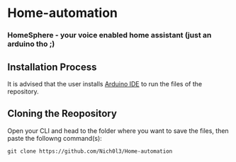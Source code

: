 # Home-automation
### HomeSphere - your voice enabled home assistant (just an arduino tho ;) 
## Installation Process
It is advised that the user installs [Arduino IDE](https://www.arduino.cc/en/software) to run the files of the repository. 

## Cloning the Reopository
Open your CLI and head to the folder where you want to save the files, then paste the followng command(s):
```
git clone https://github.com/Nich0l3/Home-automation
```
